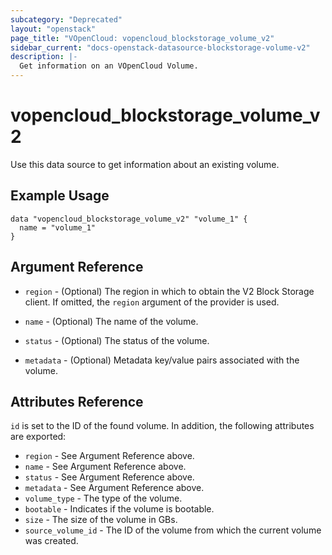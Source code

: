 ```yaml
---
subcategory: "Deprecated"
layout: "openstack"
page_title: "VOpenCloud: vopencloud_blockstorage_volume_v2"
sidebar_current: "docs-openstack-datasource-blockstorage-volume-v2"
description: |-
  Get information on an VOpenCloud Volume.
---
```


# vopencloud\_blockstorage\_volume\_v2

Use this data source to get information about an existing volume.

## Example Usage

```hcl
data "vopencloud_blockstorage_volume_v2" "volume_1" {
  name = "volume_1"
}
```

## Argument Reference

* `region` - (Optional) The region in which to obtain the V2 Block Storage
    client. If omitted, the `region` argument of the provider is used.

* `name` - (Optional) The name of the volume.

* `status` - (Optional) The status of the volume.

* `metadata` - (Optional) Metadata key/value pairs associated with the volume.

## Attributes Reference

`id` is set to the ID of the found volume. In addition, the following attributes
are exported:

* `region` - See Argument Reference above.
* `name` - See Argument Reference above.
* `status` - See Argument Reference above.
* `metadata` - See Argument Reference above.
* `volume_type` - The type of the volume.
* `bootable` - Indicates if the volume is bootable.
* `size` - The size of the volume in GBs.
* `source_volume_id` - The ID of the volume from which the current volume was created.
